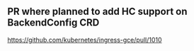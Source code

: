 ## PR where planned to add HC support on BackendConfig CRD
https://github.com/kubernetes/ingress-gce/pull/1010